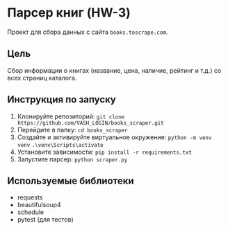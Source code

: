 # Парсер книг (HW-3)

Проект для сбора данных с сайта `books.toscrape.com`.

## Цель

Сбор информации о книгах (название, цена, наличие, рейтинг и т.д.) со всех страниц каталога.

## Инструкция по запуску

1.  Клонируйте репозиторий:
    `git clone https://github.com/VASH_LOGIN/books_scraper.git`
2.  Перейдите в папку:
    `cd books_scraper`
3.  Создайте и активируйте виртуальное окружение:
    `python -m venv venv`
    `.\venv\Scripts\activate`
4.  Установите зависимости:
    `pip install -r requirements.txt`
5.  Запустите парсер:
    `python scraper.py`

## Используемые библиотеки

-   requests
-   beautifulsoup4
-   schedule
-   pytest (для тестов)